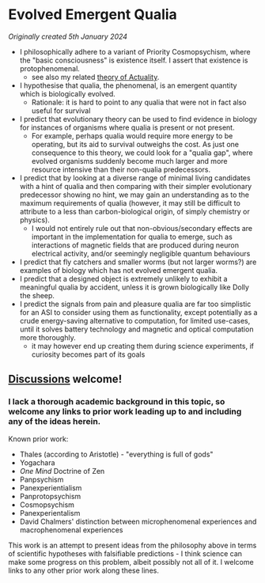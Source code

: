 # Evolved Emergent Qualia

*Originally created 5th January 2024*

- I philosophically adhere to a variant of Priority Cosmopsychism, where the "basic consciousness" is existence itself. I assert that existence is protophenomenal.
  - see also my related [theory of Actuality](Nothing%20is%20a%20Contradiction.md).
- I hypothesise that qualia, the phenomenal, is an emergent quantity which is biologically evolved.
  - Rationale: it is hard to point to any qualia that were not in fact also useful for survival
- I predict that evolutionary theory can be used to find evidence in biology for instances of organisms where qualia is present or not present.
  - For example, perhaps qualia would require more energy to be operating, but its aid to survival outweighs the cost. As just one consequence to this theory, we could look for a "qualia gap", where evolved organisms suddenly become much larger and more resource intensive than their non-qualia predecessors.
- I predict that by looking at a diverse range of minimal living candidates with a hint of qualia and then comparing with their simpler evolutionary predecessor showing no hint, we may gain an understanding as to the maximum requirements of qualia (however, it may still be difficult to attribute to a less than carbon-biological origin, of simply chemistry or physics).
  - I would not entirely rule out that non-obvious/secondary effects are important in the implementation for qualia to emerge, such as interactions of magnetic fields that are produced during neuron electrical activity, and/or seemingly negligible quantum behaviours
- I predict that fly catchers and smaller worms (but not larger worms?) are examples of biology which has not evolved emergent qualia.
- I predict that a designed object is extremely unlikely to exhibit a meaningful qualia by accident, unless it is grown biologically like Dolly the sheep.
- I predict the signals from pain and pleasure qualia are far too simplistic for an ASI to consider using them as functionality, except potentially as a crude energy-saving alternative to computation, for limited use-cases, until it solves battery technology and magnetic and optical computation more thoroughly.
  - it may however end up creating them during science experiments, if curiosity becomes part of its goals

## [Discussions](https://github.com/aliclark/the_wooden_sword/discussions) welcome!

### I lack a thorough academic background in this topic, so welcome any links to prior work leading up to and including any of the ideas herein.

Known prior work:
- Thales (according to Aristotle) - "everything is full of gods"
- Yogachara
- *One Mind* Doctrine of Zen
- Panpsychism
- Panexperientialism
- Panprotopsychism
- Cosmopsychism
- Panexperientalism
- David Chalmers' distinction between microphenomenal experiences and macrophenomenal experiences

This work is an attempt to present ideas from the philosophy above in terms of scientific hypotheses with falsifiable predictions - I think science can make some progress on this problem, albeit possibly not all of it. I welcome links to any other prior work along these lines.
